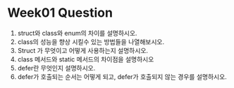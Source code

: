 # Week01 Question

1. struct와 class와 enum의 차이를 설명하시오.
2. class의 성능을 향상 시킬수 있는 방법들을 나열해보시오.
3. Struct 가 무엇이고 어떻게 사용하는지 설명하시오.
4. class 메서드와 static 메서드의 차이점을 설명하시오
5. defer란 무엇인지 설명하시오.
6. defer가 호출되는 순서는 어떻게 되고, defer가 호출되지 않는 경우를 설명하시오.

